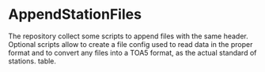 # AppendStationFiles

The repository collect some scripts to append files with the same header. Optional scripts allow to create a file config used to read data in the proper format and to convert any files into a TOA5 format, as the actual standard of stations. table.
